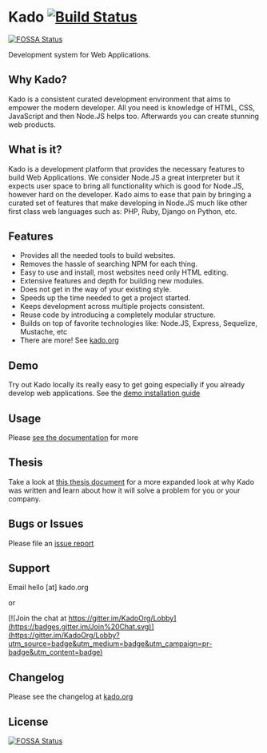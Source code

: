 # Kado [![Build Status](https://travis-ci.org/KadoOrg/kado.svg?branch=master)](https://travis-ci.org/KadoOrg/kado)
[![FOSSA Status](https://app.fossa.io/api/projects/git%2Bgithub.com%2FKadoOrg%2Fkado.svg?type=shield)](https://app.fossa.io/projects/git%2Bgithub.com%2FKadoOrg%2Fkado?ref=badge_shield)

Development system for Web Applications.

## Why Kado?

Kado is a consistent curated development environment that aims to empower the
modern developer. All you need is knowledge of HTML, CSS, JavaScript and then
Node.JS helps too. Afterwards you can create stunning web products.

## What is it?

Kado is a development platform that provides the necessary features to build
Web Applications. We consider Node.JS a great interpreter but it expects user
space to bring all functionality which is good for Node.JS, however hard on the
developer. Kado aims to ease that pain by bringing a curated set of features
that make developing in Node.JS much like other first class web languages
such as: PHP, Ruby, Django on Python, etc. 

## Features

* Provides all the needed tools to build websites.
* Removes the hassle of searching NPM for each thing.
* Easy to use and install, most websites need only HTML editing.
* Extensive features and depth for building new modules.
* Does not get in the way of your existing style.
* Speeds up the time needed to get a project started.
* Keeps development across multiple projects consistent.
* Reuse code by introducing a completely modular structure.
* Builds on top of favorite technologies like:
 Node.JS, Express, Sequelize, Mustache, etc
* There are more! See [kado.org](https://kado.org/)

## Demo

Try out Kado locally its really easy to get going especially if you
already develop web applications. See the
[demo installation guide](https://kado.org/content/install-the-demo)

## Usage

Please [see the documentation](https://kado.org/doc/kado/3.x) for more

## Thesis

Take a look at [this thesis document](https://kado.org/content/thesis) for a
more expanded look at why Kado was written and learn about how it will solve
a problem for you or your company.

## Bugs or Issues

Please file an [issue report](https://github.com/KadoOrg/kado/issues)

## Support

Email hello [at] kado.org

or 

[![Join the chat at https://gitter.im/KadoOrg/Lobby](https://badges.gitter.im/Join%20Chat.svg)](https://gitter.im/KadoOrg/Lobby?utm_source=badge&utm_medium=badge&utm_campaign=pr-badge&utm_content=badge)

## Changelog

Please see the changelog at [kado.org](https://kado.org/content/changelog)


## License
[![FOSSA Status](https://app.fossa.io/api/projects/git%2Bgithub.com%2FKadoOrg%2Fkado.svg?type=large)](https://app.fossa.io/projects/git%2Bgithub.com%2FKadoOrg%2Fkado?ref=badge_large)
